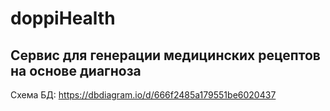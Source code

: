 # doppiHealth

## Сервис для генерации медицинских рецептов на основе диагноза

Схема БД: https://dbdiagram.io/d/666f2485a179551be6020437
